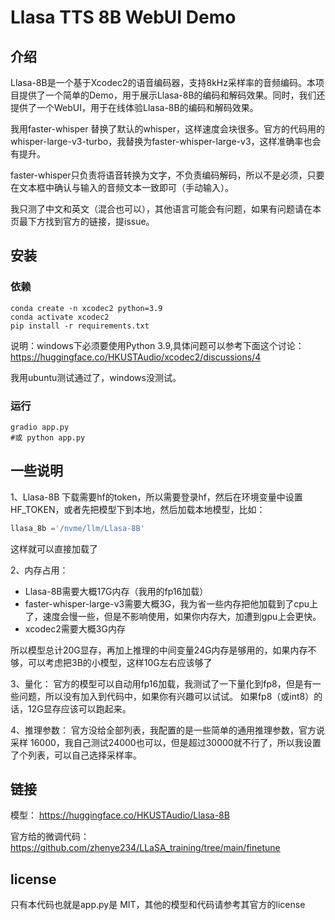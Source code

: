 # Llasa TTS 8B WebUI Demo

## 介绍

Llasa-8B是一个基于Xcodec2的语音编码器，支持8kHz采样率的音频编码。本项目提供了一个简单的Demo，用于展示Llasa-8B的编码和解码效果。同时，我们还提供了一个WebUI，用于在线体验Llasa-8B的编码和解码效果。

我用faster-whisper 替换了默认的whisper，这样速度会块很多。官方的代码用的whisper-large-v3-turbo，我替换为faster-whisper-large-v3，这样准确率也会有提升。

faster-whisper只负责将语音转换为文字，不负责编码解码，所以不是必须，只要在文本框中确认与输入的音频文本一致即可（手动输入）。

我只测了中文和英文（混合也可以），其他语言可能会有问题，如果有问题请在本页最下方找到官方的链接，提issue。


## 安装

### 依赖

```
conda create -n xcodec2 python=3.9
conda activate xcodec2
pip install -r requirements.txt
```

说明：windows下必须要使用Python 3.9,具体问题可以参考下面这个讨论：
https://huggingface.co/HKUSTAudio/xcodec2/discussions/4

我用ubuntu测试通过了，windows没测试。


### 运行

```
gradio app.py
#或 python app.py
```

## 一些说明

1、Llasa-8B 下载需要hf的token，所以需要登录hf，然后在环境变量中设置HF_TOKEN，或者先把模型下到本地，然后加载本地模型，比如：

```python
llasa_8b ='/nvme/llm/Llasa-8B'
```
这样就可以直接加载了

2、内存占用：
- Llasa-8B需要大概17G内存（我用的fp16加载）
- faster-whisper-large-v3需要大概3G，我为省一些内存把他加载到了cpu上了，速度会慢一些，但是不影响使用，如果你内存大，加遭到gpu上会更快。
- xcodec2需要大概3G内存

所以模型总计20G显存，再加上推理的中间变量24G内存是够用的，如果内存不够，可以考虑把3B的小模型，这样10G左右应该够了


3、量化：
官方的模型可以自动用fp16加载，我测试了一下量化到fp8，但是有一些问题，所以没有加入到代码中，如果你有兴趣可以试试。
如果fp8（或int8）的话，12G显存应该可以跑起来。

4、推理参数：
官方没给全部列表，我配置的是一些简单的通用推理参数，官方说采样 16000，我自己测试24000也可以，但是超过30000就不行了，所以我设置了个列表，可以自己选择采样率。


## 链接
模型：
https://huggingface.co/HKUSTAudio/Llasa-8B

官方给的微调代码：
https://github.com/zhenye234/LLaSA_training/tree/main/finetune


## license
只有本代码也就是app.py是 MIT，其他的模型和代码请参考其官方的license
